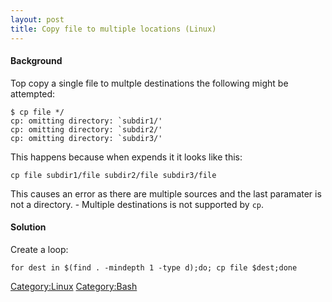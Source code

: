 ```yaml
---
layout: post 
title: Copy file to multiple locations (Linux)
---
```


#### Background

Top copy a single file to multple destinations the following might be
attempted:

    $ cp file */
    cp: omitting directory: `subdir1/'
    cp: omitting directory: `subdir2/'
    cp: omitting directory: `subdir3/'

This happens because when expends it it looks like this:

    cp file subdir1/file subdir2/file subdir3/file 

This causes an error as there are multiple sources and the last
paramater is not a directory. - Multiple destinations is not supported
by `cp`.

#### Solution

Create a loop:

    for dest in $(find . -mindepth 1 -type d);do; cp file $dest;done

[Category:Linux](Category:Linux "wikilink")
[Category:Bash](Category:Bash "wikilink")
